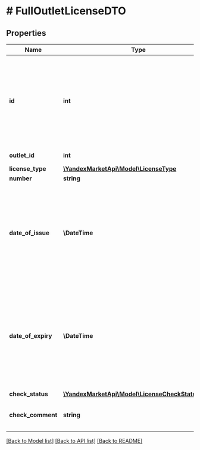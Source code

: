 # # FullOutletLicenseDTO

## Properties

Name | Type | Description | Notes
------------ | ------------- | ------------- | -------------
**id** | **int** | Идентификатор лицензии.  Параметр указывается, только если нужно изменить информацию о существующей лицензии. Ее идентификатор можно узнать с помощью запроса &#x60;GET /campaigns/{campaignId}/outlets/licenses&#x60;. При передаче информации о новой лицензии указывать идентификатор не нужно.  Идентификатор лицензии присваивается Маркетом. Не путайте его с номером, указанным на лицензии: он передается в параметре &#x60;number&#x60;. | [optional]
**outlet_id** | **int** | Идентификатор точки продаж, для которой действительна лицензия. | [optional]
**license_type** | [**\YandexMarketApi\Model\LicenseType**](LicenseType.md) |  | [optional]
**number** | **string** | Номер лицензии. | [optional]
**date_of_issue** | **\DateTime** | Дата выдачи лицензии.  Формат даты: ISO 8601 со смещением относительно UTC. Нужно передать дату, указанную на лицензии, время &#x60;00:00:00&#x60; и часовой пояс, соответствующий региону точки продаж. Например, если лицензия для точки продаж в Москве выдана 13 ноября 2017 года, то параметр должен иметь значение &#x60;2017-11-13T00:00:00+03:00&#x60;.  Обязательный параметр.  Не может быть позже даты окончания срока действия, указанной в параметре &#x60;dateOfExpiry&#x60;. | [optional]
**date_of_expiry** | **\DateTime** | Дата окончания действия лицензии.  Формат даты: ISO 8601 со смещением относительно UTC. Нужно передать дату, указанную на лицензии, время &#x60;00:00:00&#x60; и часовой пояс, соответствующий региону точки продаж. Например, если действие лицензии для точки продаж в Москве заканчивается 20 ноября 2022 года, то параметр должен иметь значение &#x60;2022-11-20T00:00:00+03:00&#x60;.  Обязательный параметр.  Не может быть раньше даты выдачи, указанной в параметре &#x60;dateOfIssue&#x60;. | [optional]
**check_status** | [**\YandexMarketApi\Model\LicenseCheckStatusType**](LicenseCheckStatusType.md) |  | [optional]
**check_comment** | **string** | Причина, по которой лицензия не прошла проверку. Параметр возвращается, только если параметр &#x60;checkStatus&#x60; имеет значение &#x60;FAIL&#x60;. | [optional]

[[Back to Model list]](../../README.md#models) [[Back to API list]](../../README.md#endpoints) [[Back to README]](../../README.md)
